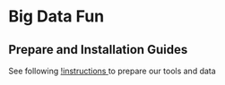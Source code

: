 # Big Data Fun

## Prepare and Installation Guides
See following [!instructions ](https://gist.github.com/lidox/ae71fe107792534cc13cd887175dede4) to prepare our tools and data
